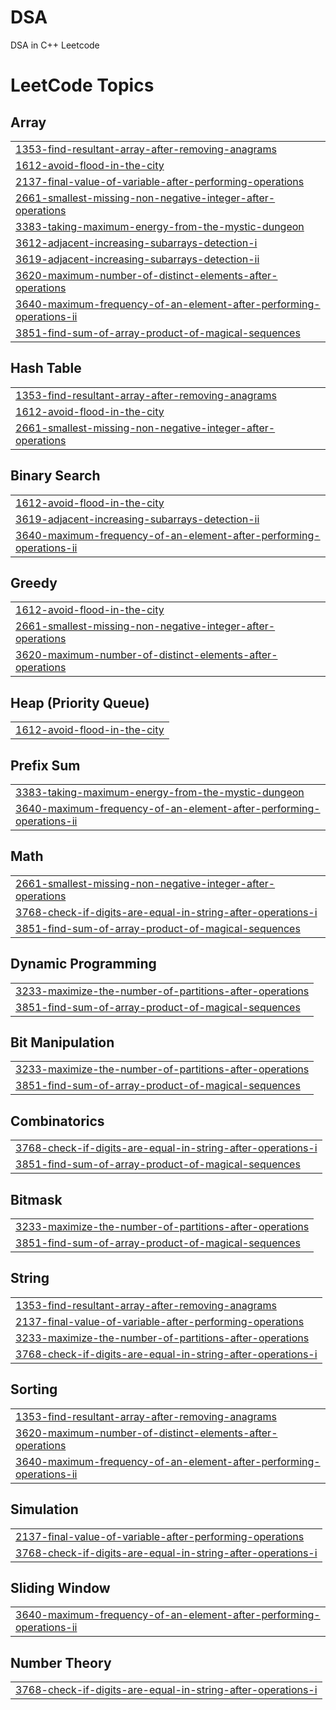 # DSA
DSA in C++ Leetcode

<!---LeetCode Topics Start-->
# LeetCode Topics
## Array
|  |
| ------- |
| [1353-find-resultant-array-after-removing-anagrams](https://github.com/hassan-980/DSA/tree/master/1353-find-resultant-array-after-removing-anagrams) |
| [1612-avoid-flood-in-the-city](https://github.com/hassan-980/DSA/tree/master/1612-avoid-flood-in-the-city) |
| [2137-final-value-of-variable-after-performing-operations](https://github.com/hassan-980/DSA/tree/master/2137-final-value-of-variable-after-performing-operations) |
| [2661-smallest-missing-non-negative-integer-after-operations](https://github.com/hassan-980/DSA/tree/master/2661-smallest-missing-non-negative-integer-after-operations) |
| [3383-taking-maximum-energy-from-the-mystic-dungeon](https://github.com/hassan-980/DSA/tree/master/3383-taking-maximum-energy-from-the-mystic-dungeon) |
| [3612-adjacent-increasing-subarrays-detection-i](https://github.com/hassan-980/DSA/tree/master/3612-adjacent-increasing-subarrays-detection-i) |
| [3619-adjacent-increasing-subarrays-detection-ii](https://github.com/hassan-980/DSA/tree/master/3619-adjacent-increasing-subarrays-detection-ii) |
| [3620-maximum-number-of-distinct-elements-after-operations](https://github.com/hassan-980/DSA/tree/master/3620-maximum-number-of-distinct-elements-after-operations) |
| [3640-maximum-frequency-of-an-element-after-performing-operations-ii](https://github.com/hassan-980/DSA/tree/master/3640-maximum-frequency-of-an-element-after-performing-operations-ii) |
| [3851-find-sum-of-array-product-of-magical-sequences](https://github.com/hassan-980/DSA/tree/master/3851-find-sum-of-array-product-of-magical-sequences) |
## Hash Table
|  |
| ------- |
| [1353-find-resultant-array-after-removing-anagrams](https://github.com/hassan-980/DSA/tree/master/1353-find-resultant-array-after-removing-anagrams) |
| [1612-avoid-flood-in-the-city](https://github.com/hassan-980/DSA/tree/master/1612-avoid-flood-in-the-city) |
| [2661-smallest-missing-non-negative-integer-after-operations](https://github.com/hassan-980/DSA/tree/master/2661-smallest-missing-non-negative-integer-after-operations) |
## Binary Search
|  |
| ------- |
| [1612-avoid-flood-in-the-city](https://github.com/hassan-980/DSA/tree/master/1612-avoid-flood-in-the-city) |
| [3619-adjacent-increasing-subarrays-detection-ii](https://github.com/hassan-980/DSA/tree/master/3619-adjacent-increasing-subarrays-detection-ii) |
| [3640-maximum-frequency-of-an-element-after-performing-operations-ii](https://github.com/hassan-980/DSA/tree/master/3640-maximum-frequency-of-an-element-after-performing-operations-ii) |
## Greedy
|  |
| ------- |
| [1612-avoid-flood-in-the-city](https://github.com/hassan-980/DSA/tree/master/1612-avoid-flood-in-the-city) |
| [2661-smallest-missing-non-negative-integer-after-operations](https://github.com/hassan-980/DSA/tree/master/2661-smallest-missing-non-negative-integer-after-operations) |
| [3620-maximum-number-of-distinct-elements-after-operations](https://github.com/hassan-980/DSA/tree/master/3620-maximum-number-of-distinct-elements-after-operations) |
## Heap (Priority Queue)
|  |
| ------- |
| [1612-avoid-flood-in-the-city](https://github.com/hassan-980/DSA/tree/master/1612-avoid-flood-in-the-city) |
## Prefix Sum
|  |
| ------- |
| [3383-taking-maximum-energy-from-the-mystic-dungeon](https://github.com/hassan-980/DSA/tree/master/3383-taking-maximum-energy-from-the-mystic-dungeon) |
| [3640-maximum-frequency-of-an-element-after-performing-operations-ii](https://github.com/hassan-980/DSA/tree/master/3640-maximum-frequency-of-an-element-after-performing-operations-ii) |
## Math
|  |
| ------- |
| [2661-smallest-missing-non-negative-integer-after-operations](https://github.com/hassan-980/DSA/tree/master/2661-smallest-missing-non-negative-integer-after-operations) |
| [3768-check-if-digits-are-equal-in-string-after-operations-i](https://github.com/hassan-980/DSA/tree/master/3768-check-if-digits-are-equal-in-string-after-operations-i) |
| [3851-find-sum-of-array-product-of-magical-sequences](https://github.com/hassan-980/DSA/tree/master/3851-find-sum-of-array-product-of-magical-sequences) |
## Dynamic Programming
|  |
| ------- |
| [3233-maximize-the-number-of-partitions-after-operations](https://github.com/hassan-980/DSA/tree/master/3233-maximize-the-number-of-partitions-after-operations) |
| [3851-find-sum-of-array-product-of-magical-sequences](https://github.com/hassan-980/DSA/tree/master/3851-find-sum-of-array-product-of-magical-sequences) |
## Bit Manipulation
|  |
| ------- |
| [3233-maximize-the-number-of-partitions-after-operations](https://github.com/hassan-980/DSA/tree/master/3233-maximize-the-number-of-partitions-after-operations) |
| [3851-find-sum-of-array-product-of-magical-sequences](https://github.com/hassan-980/DSA/tree/master/3851-find-sum-of-array-product-of-magical-sequences) |
## Combinatorics
|  |
| ------- |
| [3768-check-if-digits-are-equal-in-string-after-operations-i](https://github.com/hassan-980/DSA/tree/master/3768-check-if-digits-are-equal-in-string-after-operations-i) |
| [3851-find-sum-of-array-product-of-magical-sequences](https://github.com/hassan-980/DSA/tree/master/3851-find-sum-of-array-product-of-magical-sequences) |
## Bitmask
|  |
| ------- |
| [3233-maximize-the-number-of-partitions-after-operations](https://github.com/hassan-980/DSA/tree/master/3233-maximize-the-number-of-partitions-after-operations) |
| [3851-find-sum-of-array-product-of-magical-sequences](https://github.com/hassan-980/DSA/tree/master/3851-find-sum-of-array-product-of-magical-sequences) |
## String
|  |
| ------- |
| [1353-find-resultant-array-after-removing-anagrams](https://github.com/hassan-980/DSA/tree/master/1353-find-resultant-array-after-removing-anagrams) |
| [2137-final-value-of-variable-after-performing-operations](https://github.com/hassan-980/DSA/tree/master/2137-final-value-of-variable-after-performing-operations) |
| [3233-maximize-the-number-of-partitions-after-operations](https://github.com/hassan-980/DSA/tree/master/3233-maximize-the-number-of-partitions-after-operations) |
| [3768-check-if-digits-are-equal-in-string-after-operations-i](https://github.com/hassan-980/DSA/tree/master/3768-check-if-digits-are-equal-in-string-after-operations-i) |
## Sorting
|  |
| ------- |
| [1353-find-resultant-array-after-removing-anagrams](https://github.com/hassan-980/DSA/tree/master/1353-find-resultant-array-after-removing-anagrams) |
| [3620-maximum-number-of-distinct-elements-after-operations](https://github.com/hassan-980/DSA/tree/master/3620-maximum-number-of-distinct-elements-after-operations) |
| [3640-maximum-frequency-of-an-element-after-performing-operations-ii](https://github.com/hassan-980/DSA/tree/master/3640-maximum-frequency-of-an-element-after-performing-operations-ii) |
## Simulation
|  |
| ------- |
| [2137-final-value-of-variable-after-performing-operations](https://github.com/hassan-980/DSA/tree/master/2137-final-value-of-variable-after-performing-operations) |
| [3768-check-if-digits-are-equal-in-string-after-operations-i](https://github.com/hassan-980/DSA/tree/master/3768-check-if-digits-are-equal-in-string-after-operations-i) |
## Sliding Window
|  |
| ------- |
| [3640-maximum-frequency-of-an-element-after-performing-operations-ii](https://github.com/hassan-980/DSA/tree/master/3640-maximum-frequency-of-an-element-after-performing-operations-ii) |
## Number Theory
|  |
| ------- |
| [3768-check-if-digits-are-equal-in-string-after-operations-i](https://github.com/hassan-980/DSA/tree/master/3768-check-if-digits-are-equal-in-string-after-operations-i) |
<!---LeetCode Topics End-->